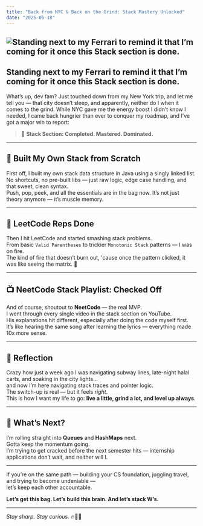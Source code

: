 ```yaml
---
title: "Back from NYC & Back on the Grind: Stack Mastery Unlocked"
date: "2025-06-18"
---
```


## ![Standing next to my Ferrari to remind it that I’m coming for it once this Stack section is done.](/newYork.jpeg)

## Standing next to my Ferrari to remind it that I’m coming for it once this Stack section is done.

What’s up, dev fam? Just touched down from my New York trip, and let me tell you — that city doesn’t sleep, and apparently, neither do I when it comes to the grind. While NYC gave me the energy boost I didn’t know I needed, I came back hungrier than ever to conquer my roadmap, and I’ve got a major win to report:

> 🚀 **Stack Section: Completed. Mastered. Dominated.**

---

## 🧱 Built My Own Stack from Scratch

First off, I built my own stack data structure in Java using a singly linked list.  
No shortcuts, no pre-built libs — just raw logic, edge case handling, and that sweet, clean syntax.  
Push, pop, peek, and all the essentials are in the bag now. It’s not just theory anymore — it’s muscle memory.

---

## 🧠 LeetCode Reps Done

Then I hit LeetCode and started smashing stack problems.  
From basic `Valid Parentheses` to trickier `Monotonic Stack` patterns — I was on fire.  
The kind of fire that doesn’t burn out, 'cause once the pattern clicked, it was like seeing the matrix. 🧩

---

## 📺 NeetCode Stack Playlist: Checked Off

And of course, shoutout to **NeetCode** — the real MVP.  
I went through every single video in the stack section on YouTube.  
His explanations hit different, especially after doing the code myself first.  
It’s like hearing the same song after learning the lyrics — everything made 10x more sense.

---

## 💭 Reflection

Crazy how just a week ago I was navigating subway lines, late-night halal carts, and soaking in the city lights...  
and now I’m here navigating stack traces and pointer logic.  
The switch-up is real — but it feels _right_.  
This is how I want my life to go: **live a little, grind a lot, and level up always**.

---

## 📌 What’s Next?

I’m rolling straight into **Queues** and **HashMaps** next.  
Gotta keep the momentum going.  
I’m trying to get cracked before the next semester hits — internship applications don’t wait, and neither will I.

---

If you’re on the same path — building your CS foundation, juggling travel, and trying to become undeniable —  
let’s keep each other accountable.

**Let’s get this bag. Let’s build this brain. And let’s stack W’s.**

---

_Stay sharp. Stay curious._ 🔥🧠🗽
